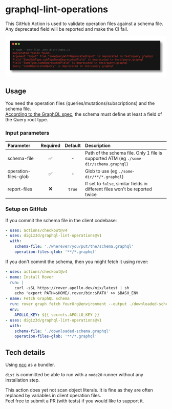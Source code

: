 # graphql-lint-operations

This GitHub Action is used to validate operation files against a schema file.  
Any deprecated field will be reported and make the CI fail.

![Output in standard terminal](docs/out.png)

## Usage

You need the operation files (queries/mutations/subscriptions) and the schema file.  
[According to the GraphQL spec](https://spec.graphql.org/draft/#sec-Root-Operation-Types), the schema must define at least a field of the Query root type.

### Input parameters

| Parameter | Required | Default | Description |
| :- | :-: | :-: | :- |
| schema-file | :white_check_mark: | - | Path of the schema file. Only 1 file is supported ATM (eg `./some-dir/schema.graphql`) |
| operation-files-glob | :white_check_mark: | - | Glob to use (eg `./some-dir/**/*.graphql`) |
| report-files | :x: | `true` | If set to `false`, similar fields in different files won't be reported twice |

### Setup on GitHub

If you commit the schema file in the client codebase:

```yaml
- uses: actions/checkout@v4
- uses: digiz3d/graphql-lint-operations@v1
  with:
    schema-file: './wherever/you/put/the/schema.graphql'
    operation-files-glob: '**/*.graphql'
```

If you don't commit the schema, then you might fetch it using rover:

```yaml
- uses: actions/checkout@v4
- name: Install Rover
  run: |
    curl -sSL https://rover.apollo.dev/nix/latest | sh
    echo 'export PATH=$HOME/.rover/bin:$PATH' >> $BASH_ENV
- name: Fetch GraphQL schema
  run: rover graph fetch YourOrg@environment --output ./downloaded-schema.graphql
  env:
    APOLLO_KEY: ${{ secrets.APOLLO_KEY }}
- uses: digiz3d/graphql-lint-operations@v1
  with:
    schema-file: './downloaded-schema.graphql'
    operation-files-glob: '**/*.graphql'
```

## Tech details

Using [ncc](https://github.com/vercel/ncc) as a bundler.

`dist` is committed be able to run with a `node20` runner without any installation step.

This action does yet not scan object literals. It is fine as they are often replaced by variables in client operation files.  
Feel free to submit a PR (with tests) if you would like to support it.